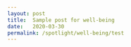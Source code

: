 ```yaml
---
layout: post
title:  Sample post for well-being
date:   2020-03-30
permalink: /spotlight/well-being/test
---
```

